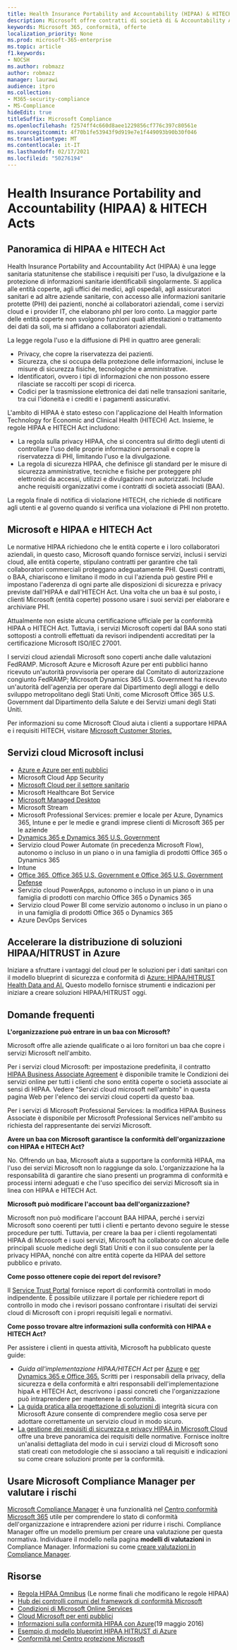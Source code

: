 ```yaml
---
title: Health Insurance Portability and Accountability (HIPAA) & HITECH Acts
description: Microsoft offre contratti di società di & Accountability Act (BAA).
keywords: Microsoft 365, conformità, offerte
localization_priority: None
ms.prod: microsoft-365-enterprise
ms.topic: article
f1.keywords:
- NOCSH
ms.author: robmazz
author: robmazz
manager: laurawi
audience: itpro
ms.collection:
- M365-security-compliance
- MS-Compliance
hideEdit: true
titleSuffix: Microsoft Compliance
ms.openlocfilehash: f2574ff4c660d8aee1229856cf776c397c80561e
ms.sourcegitcommit: 4f70b1fe53943f9d919e7e1f449093b90b30f046
ms.translationtype: MT
ms.contentlocale: it-IT
ms.lasthandoff: 02/17/2021
ms.locfileid: "50276194"
---
```

# <a name="health-insurance-portability-and-accountability-hipaa--hitech-acts"></a>Health Insurance Portability and Accountability (HIPAA) & HITECH Acts

## <a name="hipaa-and-the-hitech-act-overview"></a>Panoramica di HIPAA e HITECH Act

Health Insurance Portability and Accountability Act (HIPAA) è una legge sanitaria statunitense che stabilisce i requisiti per l'uso, la divulgazione e la protezione di informazioni sanitarie identificabili singolarmente. Si applica alle entità coperte, agli uffici dei medici, agli ospedali, agli assicuratori sanitari e ad altre aziende sanitarie, con accesso alle informazioni sanitarie protette (PHI) dei pazienti, nonché ai collaboratori aziendali, come i servizi cloud e i provider IT, che elaborano phI per loro conto. La maggior parte delle entità coperte non svolgono funzioni quali attestazioni o trattamento dei dati da soli, ma si affidano a collaboratori aziendali.

La legge regola l'uso e la diffusione di PHI in quattro aree generali:

- Privacy, che copre la riservatezza dei pazienti.
- Sicurezza, che si occupa della protezione delle informazioni, incluse le misure di sicurezza fisiche, tecnologiche e amministrative.
- Identificatori, ovvero i tipi di informazioni che non possono essere rilasciate se raccolti per scopi di ricerca.
- Codici per la trasmissione elettronica dei dati nelle transazioni sanitarie, tra cui l'idoneità e i crediti e i pagamenti assicurativi.

L'ambito di HIPAA è stato esteso con l'applicazione del Health Information Technology for Economic and Clinical Health (HITECH) Act. Insieme, le regole HIPAA e HITECH Act includono:

- La regola sulla privacy HIPAA, che si concentra sul diritto degli utenti di controllare l'uso delle proprie informazioni personali e copre la riservatezza di PHI, limitando l'uso e la divulgazione.
- La regola di sicurezza HIPAA, che definisce gli standard per le misure di sicurezza amministrative, tecniche e fisiche per proteggere phI elettronici da accessi, utilizzi e divulgazioni non autorizzati. Include anche requisiti organizzativi come i contratti di società associati (BAA).

La regola finale di notifica di violazione HITECH, che richiede di notificare agli utenti e al governo quando si verifica una violazione di PHI non protetto.

## <a name="microsoft-and-hipaa-and-the-hitech-act"></a>Microsoft e HIPAA e HITECH Act

Le normative HIPAA richiedono che le entità coperte e i loro collaboratori aziendali, in questo caso, Microsoft quando fornisce servizi, inclusi i servizi cloud, alle entità coperte, stipulano contratti per garantire che tali collaboratori commerciali proteggano adeguatamente PHI. Questi contratti, o BAA, chiariscono e limitano il modo in cui l'azienda può gestire PHI e impostano l'aderenza di ogni parte alle disposizioni di sicurezza e privacy previste dall'HIPAA e dall'HITECH Act. Una volta che un baa è sul posto, i clienti Microsoft (entità coperte) possono usare i suoi servizi per elaborare e archiviare PHI.

Attualmente non esiste alcuna certificazione ufficiale per la conformità HIPAA o HITECH Act. Tuttavia, i servizi Microsoft coperti dal BAA sono stati sottoposti a controlli effettuati da revisori indipendenti accreditati per la certificazione Microsoft ISO/IEC 27001.

I servizi cloud aziendali Microsoft sono coperti anche dalle valutazioni FedRAMP. Microsoft Azure e Microsoft Azure per enti pubblici hanno ricevuto un'autorità provvisoria per operare dal Comitato di autorizzazione congiunto FedRAMP; Microsoft Dynamics 365 U.S. Government ha ricevuto un'autorità dell'agenzia per operare dal Dipartimento degli alloggi e dello sviluppo metropolitano degli Stati Uniti, come Microsoft Office 365 U.S. Government dal Dipartimento della Salute e dei Servizi umani degli Stati Uniti.

Per informazioni su come Microsoft Cloud aiuta i clienti a supportare HIPAA e i requisiti HITECH, visitare [Microsoft Customer Stories.](https://customers.microsoft.com)

## <a name="microsoft-in-scope-cloud-services"></a>Servizi cloud Microsoft inclusi

- [Azure e Azure per enti pubblici](https://aka.ms/AzureCompliance)
- Microsoft Cloud App Security
- [Microsoft Cloud per il settore sanitario](https://aka.ms/MicrosoftCloudforHealthcareCompliance)
- Microsoft Healthcare Bot Service
- [Microsoft Managed Desktop](/microsoft-365/managed-desktop/intro/compliance)
- Microsoft Stream
- Microsoft Professional Services: premier e locale per Azure, Dynamics 365, Intune e per le medie e grandi imprese clienti di Microsoft 365 per le aziende
- [Dynamics 365 e Dynamics 365 U.S. Government](https://aka.ms/d365-compliance-list)
- Servizio cloud Power Automate (in precedenza Microsoft Flow), autonomo o incluso in un piano o in una famiglia di prodotti Office 365 o Dynamics 365
- Intune
- [Office 365, Office 365 U.S. Government e Office 365 U.S. Government Defense](https://go.microsoft.com/fwlink/p/?LinkID=2077751)
- Servizio cloud PowerApps, autonomo o incluso in un piano o in una famiglia di prodotti con marchio Office 365 o Dynamics 365
- Servizio cloud Power BI come servizio autonomo o incluso in un piano o in una famiglia di prodotti Office 365 o Dynamics 365
- Azure DevOps Services

## <a name="accelerate-your-deployment-of-hipaahitrust-solutions-on-azure"></a>Accelerare la distribuzione di soluzioni HIPAA/HITRUST in Azure

Iniziare a sfruttare i vantaggi del cloud per le soluzioni per i dati sanitari con il modello blueprint di sicurezza e conformità di [Azure: HIPAA/HITRUST Health Data and AI.](/azure/governance/blueprints/samples/hipaa-hitrust-9-2) Questo modello fornisce strumenti e indicazioni per iniziare a creare soluzioni HIPAA/HITRUST oggi.

## <a name="frequently-asked-questions"></a>Domande frequenti

**L'organizzazione può entrare in un baa con Microsoft?**

Microsoft offre alle aziende qualificate o ai loro fornitori un baa che copre i servizi Microsoft nell'ambito.

Per i servizi cloud Microsoft: per impostazione predefinita, il contratto [HIPAA Business Associate Agreement](https://aka.ms/BAA) è disponibile tramite le Condizioni dei servizi online per tutti i clienti che sono entità coperte o società associate ai sensi di HIPAA. Vedere "Servizi cloud microsoft nell'ambito" in questa pagina Web per l'elenco dei servizi cloud coperti da questo baa.

Per i servizi di Microsoft Professional Services: la modifica HIPAA Business Associate è disponibile per Microsoft Professional Services nell'ambito su richiesta del rappresentante dei servizi Microsoft.

**Avere un baa con Microsoft garantisce la conformità dell'organizzazione con HIPAA e HITECH Act?**

No. Offrendo un baa, Microsoft aiuta a supportare la conformità HIPAA, ma l'uso dei servizi Microsoft non lo raggiunge da solo. L'organizzazione ha la responsabilità di garantire che siano presenti un programma di conformità e processi interni adeguati e che l'uso specifico dei servizi Microsoft sia in linea con HIPAA e HITECH Act.

**Microsoft può modificare l'account baa dell'organizzazione?**

Microsoft non può modificare l'account BAA HIPAA, perché i servizi Microsoft sono coerenti per tutti i clienti e pertanto devono seguire le stesse procedure per tutti. Tuttavia, per creare la baa per i clienti regolamentati HIPAA di Microsoft e i suoi servizi, Microsoft ha collaborato con alcune delle principali scuole mediche degli Stati Uniti e con il suo consulente per la privacy HIPAA, nonché con altre entità coperte da HIPAA del settore pubblico e privato.

**Come posso ottenere copie dei report del revisore?**

Il [Service Trust Portal](https://www.microsoft.com/trustcenter/STP/default.aspx) fornisce report di conformità controllati in modo indipendente. È possibile utilizzare il portale per richiedere report di controllo in modo che i revisori possano confrontare i risultati dei servizi cloud di Microsoft con i propri requisiti legali e normativi.

**Come posso trovare altre informazioni sulla conformità con HIPAA e HITECH Act?**

Per assistere i clienti in questa attività, Microsoft ha pubblicato queste guide:

- *Guida all'implementazione HIPAA/HITECH Act* per [Azure](/azure/governance/blueprints/samples/hipaa-hitrust/) e [per Dynamics 365 e Office 365.](https://go.microsoft.com/fwlink/?LinkID=257510) Scritti per i responsabili della privacy, della sicurezza e della conformità e altri responsabili dell'implementazione hipaA e HITECH Act, descrivono i passi concreti che l'organizzazione può intraprendere per mantenere la conformità.
- [La guida pratica alla progettazione di soluzioni di](https://aka.ms/azureindustrysecurity) integrità sicura con Microsoft Azure consente di comprendere meglio cosa serve per adottare correttamente un servizio cloud in modo sicuro.
- [La gestione dei requisiti di sicurezza e privacy HIPAA in Microsoft Cloud](https://smb.blob.core.windows.net/smbproduction/Content/Microsoft_Cloud_Healthcare_HIPAA_Security_Privacy.pdf) offre una breve panoramica dei requisiti delle normative. Fornisce inoltre un'analisi dettagliata del modo in cui i servizi cloud di Microsoft sono stati creati con metodologie che si associano a tali requisiti e indicazioni su come creare soluzioni pronte per la conformità.

## <a name="use-microsoft-compliance-manager-to-assess-your-risk"></a>Usare Microsoft Compliance Manager per valutare i rischi

[Microsoft Compliance Manager](/microsoft-365/compliance/compliance-manager) è una funzionalità nel [Centro conformità Microsoft 365](/microsoft-365/compliance/microsoft-365-compliance-center) utile per comprendere lo stato di conformità dell'organizzazione e intraprendere azioni per ridurre i rischi. Compliance Manager offre un modello premium per creare una valutazione per questa normativa. Individuare il modello nella pagina **modelli di valutazioni** in Compliance Manager. Informazioni su come [creare valutazioni in Compliance Manager](/microsoft-365/compliance/compliance-manager-assessments).

## <a name="resources"></a>Risorse

- [Regola HIPAA Omnibus](https://aka.ms/HIPAA-omnibus) (Le norme finali che modificano le regole HIPAA)
- [Hub dei controlli comuni del framework di conformità Microsoft](https://www.microsoft.com/trustcenter/common-controls-hub)
- [Condizioni di Microsoft Online Services](https://aka.ms/Online-Services-Terms)
- [Cloud Microsoft per enti pubblici](https://go.microsoft.com/fwlink/p/?linkid=2087246)
- [Informazioni sulla conformità HIPAA con Azure](https://www.youtube.com/embed/6ptdye1LZ5k?autoplay=0)(19 maggio 2016)
- [Esempio di modello blueprint HIPAA HITRUST di Azure](/azure/governance/blueprints/samples/hipaa-hitrust/)
- [Conformità nel Centro protezione Microsoft](https://www.microsoft.com/trust-center/compliance/compliance-overview)
